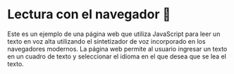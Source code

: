 # Lectura con el navegador 💬

Este es un ejemplo de una página web que utiliza JavaScript para leer un texto en voz alta utilizando el sintetizador de voz incorporado en los navegadores modernos. La página web permite al usuario ingresar un texto en un cuadro de texto y seleccionar el idioma en el que desea que se lea el texto.
